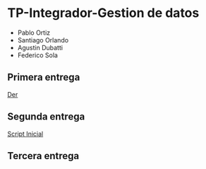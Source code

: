 
# TP-Integrador-Gestion de datos

* Pablo Ortiz
* Santiago Orlando
* Agustin Dubatti
* Federico Sola
## Primera entrega
[Der](https://github.com/PabloOrtiz07/GestionDeDatos/blob/main/Der.pdf)
## Segunda entrega
[Script Inicial](https://github.com/PabloOrtiz07/GestionDeDatos/blob/main/script_creacion_inicial.sql)
## Tercera entrega
